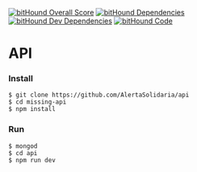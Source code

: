 [![bitHound Overall Score](https://www.bithound.io/github/AlertaSolidaria/api/badges/score.svg)](https://www.bithound.io/github/AlertaSolidaria/api)
[![bitHound Dependencies](https://www.bithound.io/github/AlertaSolidaria/api/badges/dependencies.svg)](https://www.bithound.io/github/AlertaSolidaria/api/master/dependencies/npm)
[![bitHound Dev Dependencies](https://www.bithound.io/github/AlertaSolidaria/api/badges/devDependencies.svg)](https://www.bithound.io/github/AlertaSolidaria/api/master/dependencies/npm)
[![bitHound Code](https://www.bithound.io/github/AlertaSolidaria/api/badges/code.svg)](https://www.bithound.io/github/AlertaSolidaria/api)

# API

### Install
```
$ git clone https://github.com/AlertaSolidaria/api
$ cd missing-api
$ npm install
```

### Run
```
$ mongod
$ cd api
$ npm run dev
```
